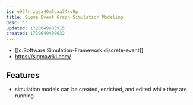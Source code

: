 ```yaml
---
id: e93frrzgsa46mluaa74rv9p
title: Sigma Event Graph Simulation Modeling
desc: ''
updated: 1720649605915
created: 1720649499032
---
```


- [[c.Software.Simulation-Framework.discrete-event]]
- https://sigmawiki.com/

## Features

- simulation models can be created, enriched, and edited while they are running